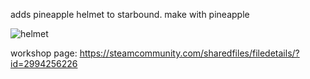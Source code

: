 adds pineapple helmet to starbound. make with pineapple

![helmet](https://github.com/bongus-jive/pineapple-helmet/assets/27874300/a971e42f-b40c-4d3f-9f3c-5b85c860202f)

workshop page: https://steamcommunity.com/sharedfiles/filedetails/?id=2994256226
